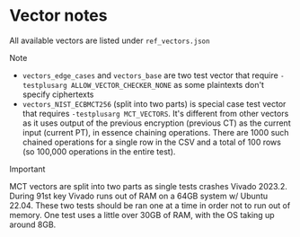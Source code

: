 # Vector notes

All available vectors are listed under `ref_vectors.json`

> [!NOTE]  
> - `vectors_edge_cases` and `vectors_base` are two test vector that require `-testplusarg ALLOW_VECTOR_CHECKER_NONE` as some plaintexts don't specify ciphertexts  
> - `vectors_NIST_ECBMCT256` (split into two parts) is special case test vector that requires `-testplusarg MCT_VECTORS`. It's different from other vectors as it uses output of the previous encryption (previous CT) as the current input (current PT), in essence chaining operations. There are 1000 such chained operations for a single row in the CSV and a total of 100 rows (so 100,000 operations in the entire test).  


> [!IMPORTANT]   
MCT vectors are split into two parts as single tests crashes Vivado 2023.2. During 91st key Vivado runs out of RAM on a 64GB system w/ Ubuntu 22.04. These two tests should be ran one at a time in order not to run out of memory. One test uses a little over 30GB of RAM, with the OS taking up around 8GB.
